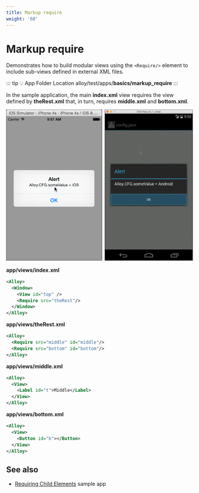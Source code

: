 ```yaml
---
title: Markup require
weight: '60'
---
```


# Markup require

Demonstrates how to build modular views using the `<Require/>` element to include sub-views defined in external XML files.

::: tip 💡 App Folder Location
alloy/test/apps/**basics/markup\_require**
:::

In the sample application, the main **index.xml** view requires the view defined by **theRest.xml** that,  in turn, requires **middle.xml** and **bottom.xml**.

![screenshot](./screenshot.png)

**app/views/index.xml**

```xml
<Alloy>
  <Window>
    <View id="top" />
    <Require src="theRest"/>
  </Window>
</Alloy>
```

**app/views/theRest.xml**

```xml
<Alloy>
  <Require src="middle" id="middle"/>
  <Require src="bottom" id="bottom"/>
</Alloy>
```

**app/views/middle.xml**

```xml
<Alloy>
  <View>
    <Label id="t">Middle</Label>
  </View>
</Alloy>
```

**app/views/bottom.xml**

```xml
<Alloy>
  <View>
    <Button id="b"></Button>
  </View>
</Alloy>
```

## See also

* [Requiring Child Elements](/guide/Alloy_Framework/Alloy_Guide/Alloy_Test_Apps/Advanced/Requiring_Child_Elements/) sample app
